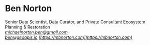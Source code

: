 Ben Norton
============
Senior Data Scientist, Data Curator, and Private Consultant
Ecosystem Planning & Restoration  
*[michaelnorton.ben@gmail.com](michaelnorton.ben@gmail.com)*  
*[ben@geoapis.io](ben@geoapis.io)*
*[https://mbnorton.com](https://mbnorton.com)*
